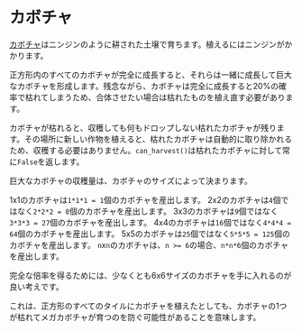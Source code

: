 # カボチャ
[カボチャ](objects/pumpkin)はニンジンのように耕された土壌で育ちます。植えるにはニンジンがかかります。

正方形内のすべてのカボチャが完全に成長すると、それらは一緒に成長して巨大なカボチャを形成します。残念ながら、カボチャは完全に成長すると20%の確率で枯れてしまうため、合体させたい場合は枯れたものを植え直す必要があります。

カボチャが枯れると、収穫しても何もドロップしない枯れたカボチャが残ります。その場所に新しい作物を植えると、枯れたカボチャは自動的に取り除かれるため、収穫する必要はありません。`can_harvest()`は枯れたカボチャに対して常に`False`を返します。

巨大なカボチャの収穫量は、カボチャのサイズによって決まります。

1x1のカボチャは`1*1*1 = 1`個のカボチャを産出します。
2x2のカボチャは`4`個ではなく`2*2*2 = 8`個のカボチャを産出します。
3x3のカボチャは`9`個ではなく`3*3*3 = 27`個のカボチャを産出します。
4x4のカボチャは`16`個ではなく`4*4*4 = 64`個のカボチャを産出します。
5x5のカボチャは`25`個ではなく`5*5*5 = 125`個のカボチャを産出します。
`n`x`n`のカボチャは、`n >= 6`の場合、`n*n*6`個のカボチャを産出します。

完全な倍率を得るためには、少なくとも6x6サイズのカボチャを手に入れるのが良い考えです。

これは、正方形のすべてのタイルにカボチャを植えたとしても、カボチャの1つが枯れてメガカボチャが育つのを防ぐ可能性があることを意味します。
